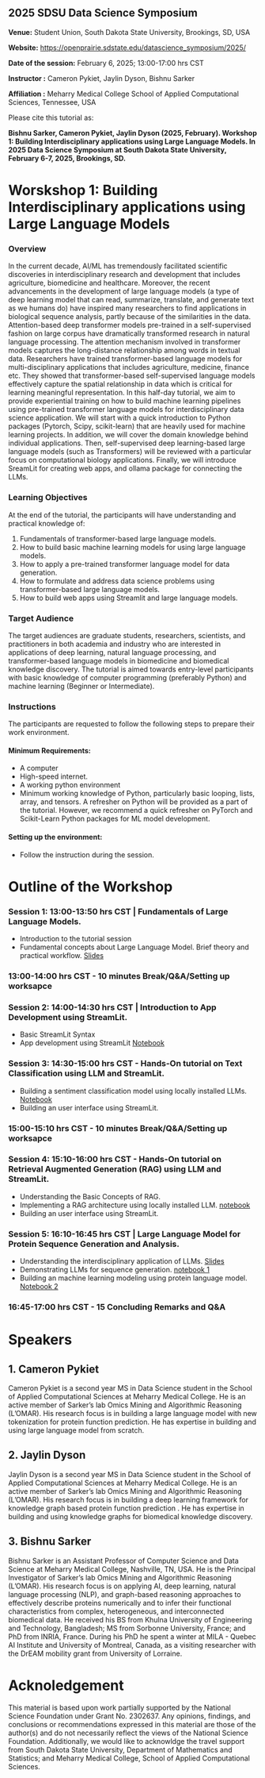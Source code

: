 ## **2025 SDSU Data Science Symposium**

**Venue:** Student Union, South Dakota State University, Brookings, SD, USA

**Website:** https://openprairie.sdstate.edu/datascience_symposium/2025/  

**Date of the session:** February 6, 2025; 13:00-17:00 hrs CST

**Instructor :** Cameron Pykiet, Jaylin Dyson, Bishnu Sarker

**Affiliation :** Meharry Medical College School of Applied Computational Sciences, Tennessee, USA

Please cite this tutorial as:

**Bishnu Sarker, Cameron Pykiet, Jaylin Dyson (2025, February). Workshop 1: Building Interdisciplinary applications using Large Language Models. In 2025 Data Science Symposium at South Dakota State University, February 6-7, 2025, Brookings, SD.**

# Worskshop 1: Building Interdisciplinary applications using Large Language Models 

### Overview
In the current decade, AI/ML has tremendously facilitated scientific discoveries in interdisciplinary research and development that includes agriculture, biomedicine and healthcare. Moreover, the recent advancements in the development of large language models (a type of deep learning model that can read, summarize, translate, and generate text as we humans do) have inspired many researchers to find applications in biological sequence analysis, partly because of the similarities in the data. Attention-based deep transformer models pre-trained in a self-supervised fashion on large corpus have dramatically transformed research in natural language processing. The attention mechanism involved in transformer models captures the long-distance relationship among words in textual data. Researchers have trained transformer-based language models for multi-disciplinary applications that includes agriculture, medicine, finance etc. They showed that transformer-based self-supervised language models effectively capture the spatial relationship in data which is critical for learning meaningful representation. 
In this half-day tutorial, we aim to provide experiential training on how to build machine learning pipelines using pre-trained transformer language models for interdisciplinary data science application. We will start with a quick introduction to Python packages (Pytorch, Scipy, scikit-learn) that are heavily used for machine learning projects. In addition, we will cover the domain knowledge behind individual applications. Then, self-supervised deep learning-based large language models (such as Transformers) will be reviewed with a particular focus on computational biology applications.  Finally, we will introduce SreamLit for creating web apps, and ollama package for connecting the LLMs. 



### Learning Objectives 
At the end of the tutorial, the participants will have understanding and practical knowledge of: 
1. Fundamentals of transformer-based large language models. 
3. How to build basic machine learning models for using large language models.  
5. How to apply a pre-trained transformer language model for data generation. 
7. How to formulate and address data science problems using transformer-based large language models. 
8. How to build web apps using Streamlit and large language models.


### Target Audience
The target audiences are graduate students, researchers, scientists, and practitioners in both academia and industry who are interested in applications of deep learning, natural language processing, and transformer-based language models in biomedicine and biomedical knowledge discovery. The tutorial is aimed towards entry-level participants with basic knowledge of computer programming (preferably Python) and machine learning (Beginner or Intermediate). 

### Instructions
The participants are requested to follow the following steps to prepare their work environment. 

#### Minimum Requirements:

- A computer
- High-speed internet. 
- A working python environment
- Minimum working knowledge of Python, particularly basic looping, lists, array, and tensors. A refresher on Python will be provided as a part of the tutorial. However, we recommend a quick refresher  on PyTorch and Scikit-Learn  Python packages for ML model development. 

#### Setting up the environment:
- Follow the instruction during the session.

# Outline of the Workshop

### Session 1: 13:00-13:50 hrs CST | Fundamentals of Large Language Models.
- Introduction to the tutorial session
- Fundamental concepts about Large Language Model. Brief theory and practical workflow. [Slides](https://github.com/Pykietcj11/2025-SDSU-Data-Science-Symposium-Workshop/blob/aa3560720624fcf63614af45778f0105516c85b6/Presentation_1_Fundamentals_of_large_language_models.pdf) 

### 13:00-14:00 hrs CST  - 10 minutes Break/Q&A/Setting up worksapce

### Session 2: 14:00-14:30 hrs CST | Introduction to App Development using StreamLit.
- Basic StreamLit Syntax
- App development using StreamLit  [Notebook](https://github.com/Pykietcj11/2025-SDSU-Data-Science-Symposium-Workshop/blob/c23bba0f50fa09cf238a9381a31e4fe91c3433ac/1-Hands-On-Tutorial-On-Streamlit.ipynb) 


### Session 3: 14:30-15:00 hrs CST  - Hands-On tutorial  on Text Classification using LLM and StreamLit. 
- Building a sentiment classification model using locally installed LLMs.  [Notebook](https://github.com/Pykietcj11/2025-SDSU-Data-Science-Symposium-Workshop/blob/c23bba0f50fa09cf238a9381a31e4fe91c3433ac/2-Hands-on-Tutorial-On_Sentiment-Analaysis-LLM-StreamLit.ipynb)
- Building an user interface using StreamLit. 

### 15:00-15:10 hrs CST  - 10 minutes Break/Q&A/Setting up worksapce

### Session 4: 15:10-16:00 hrs CST - Hands-On tutorial on Retrieval Augmented Generation (RAG) using LLM and StreamLit.
- Understanding the Basic Concepts of RAG.
- Implementing a RAG architecture using locally installed LLM.  [notebook](https://github.com/Pykietcj11/2025-SDSU-Data-Science-Symposium-Workshop/blob/c23bba0f50fa09cf238a9381a31e4fe91c3433ac/3-Hands-On-Tutorial-On-Retrieval-Augmented-Generation-LLM.ipynb)
- Building an user interface using StreamLit. 

### Session 5: 16:10-16:45 hrs CST | Large Language Model for Protein Sequence Generation and Analysis.
- Understanding the interdisciplinary application of LLMs. [Slides](https://github.com/Pykietcj11/2025-SDSU-Data-Science-Symposium-Workshop/blob/37729940d4a76a35140f2eb0c751c5415663a305/Presentation%202-Case-Study-Protein-Function-Prediction.pdf)
- Demonstrating LLMs for sequence generation.  [notebook 1](https://github.com/Pykietcj11/2025-SDSU-Data-Science-Symposium-Workshop/blob/37729940d4a76a35140f2eb0c751c5415663a305/4-Hands-On-Tutorial-On-Loading-Pre-Trainied-Transformers-From-HF.ipynb)
- Building an machine learning modeling using protein language model. [Notebook 2](https://github.com/Pykietcj11/2025-SDSU-Data-Science-Symposium-Workshop/blob/37729940d4a76a35140f2eb0c751c5415663a305/5-Hands-On-Tutorial-On-Protein-Function-Prediction-ProTrans.ipynb)


### 16:45-17:00 hrs CST  - 15 Concluding Remarks and Q&A

# Speakers

## 1. Cameron Pykiet
Cameron Pykiet is a second year MS in Data Science student in the School of Applied Computational Sciences at Meharry Medical College. He is an active member of Sarker’s lab Omics Mining and Algorithmic Reasoning (L’OMAR).  His research focus is in building a large language model with new tokenization for protein function prediction. He has expertise in building and using large language model from scratch. 

## 2. Jaylin Dyson
Jaylin Dyson is a second year MS in Data Science student in the School of Applied Computational Sciences at Meharry Medical College. He is an active member of Sarker’s lab Omics Mining and Algorithmic Reasoning (L’OMAR).  His research focus is in building a deep learning framework for knowledge graph based protein function prediction . He has expertise in building and using knowledge graphs for biomedical knowledge discovery.   

## 3. Bishnu Sarker 
Bishnu Sarker is an Assistant Professor of Computer Science and Data Science at Meharry Medical College, Nashville, TN, USA. He is the Principal Investigator of Sarker’s lab Omics Mining and Algorithmic Reasoning (L’OMAR). His research focus is on applying AI, deep learning, natural language processing (NLP), and graph-based reasoning approaches to effectively describe proteins numerically and to infer their functional characteristics from complex, heterogeneous, and interconnected biomedical data. He received his BS from Khulna University of Engineering and Technology, Bangladesh; MS from Sorbonne University, France; and PhD from INRIA, France. During his PhD he spent a winter at MILA - Quebec AI Institute and University of Montreal, Canada, as a visiting researcher with the DrEAM mobility grant from University of Lorraine. 


# Acknoledgement
This material is based upon work partially supported by the National Science Foundation under Grant No. 2302637. Any opinions, findings, and conclusions or recommendations expressed in this material are those of the author(s) and do not necessarily reflect the views of the National Science Foundation.
Additionally, we would like to acknowldge the travel support from South Dakota State University, Department of Mathematics and Statistics; and  Meharry Medical College, School of Applied Computational Sciences. 

